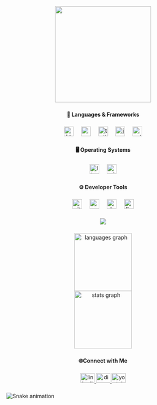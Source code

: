 <div align="center">
  <img height="250" src="https://ik.imagekit.io/iyf3aflzt/20250223_172434.png?updatedAt=1746169698173"  />
</div>

###

<h4 align="center">🚀 Languages & Frameworks</h4>

###

<div align="center">
  <img src="https://cdn.jsdelivr.net/gh/devicons/devicon/icons/html5/html5-original.svg" height="25" alt="html5 logo"  />
  <img width="12" />
  <img src="https://cdn.jsdelivr.net/gh/devicons/devicon/icons/css3/css3-original.svg" height="25" alt="css3 logo"  />
  <img width="12" />
  <img src="https://cdn.simpleicons.org/tailwindcss/06B6D4" height="25" alt="tailwindcss logo"  />
  <img width="12" />
  <img src="https://cdn.simpleicons.org/javascript/F7DF1E" height="25" alt="javascript logo"  />
  <img width="12" />
  <img src="https://cdn.jsdelivr.net/gh/devicons/devicon/icons/python/python-original.svg" height="25" alt="python logo"  />
</div>

###

<h4 align="center">🖥️ Operating Systems</h4>

###

<div align="center">
  <img src="https://cdn.jsdelivr.net/gh/devicons/devicon/icons/linux/linux-original.svg" height="25" alt="linux logo"  />
  <img width="12" />
  <img src="https://cdn.jsdelivr.net/gh/devicons/devicon/icons/windows8/windows8-original.svg" height="25" alt="windows8 logo"  />
</div>

###

<h4 align="center">⚙️ Developer Tools</h4>

###

<div align="center">
  <img src="https://cdn.simpleicons.org/git/F05032" height="25" alt="git logo"  />
  <img width="12" />
  <img src="https://cdn.simpleicons.org/android/3DDC84" height="25" alt="android logo"  />
  <img width="12" />
  <img src="https://cdn.jsdelivr.net/gh/devicons/devicon/icons/docker/docker-original.svg" height="25" alt="docker logo"  />
  <img width="12" />
  <img src="https://cdn.jsdelivr.net/gh/devicons/devicon/icons/figma/figma-original.svg" height="25" alt="figma logo"  />
</div>

###

<div align="center">
  <img src="https://visitor-badge.laobi.icu/badge?page_id=MuhammadIndar.MuhammadIndar&left_color=lightskyblue&right_color=lightgray"  />
</div>

###

<div align="center">
  <img src="https://github-readme-stats.vercel.app/api/top-langs?username=MuhammadIndar&locale=en&hide_title=false&layout=compact&card_width=320&langs_count=10&theme=discord_old_blurple&hide_border=true&order=2&custom_title=GitHub%20Activity%20Overview" height="150" alt="languages graph" /> <br>
  <img src="https://github-readme-stats.vercel.app/api?username=MuhammadIndar&hide_title=true&hide_rank=false&show_icons=true&include_all_commits=true&count_private=true&disable_animations=false&theme=discord_old_blurple&locale=en&hide_border=true&order=1" height="150" alt="stats graph"  />
</div>

###

<h4 align="center">🌐Connect with Me</h4>

###

<div align="center">
  <a href="https://www.linkedin.com/in/muhammadindar" target="_blank">
    <img src="https://raw.githubusercontent.com/maurodesouza/profile-readme-generator/master/src/assets/icons/social/linkedin/default.svg" width="37" height="25" alt="linkedin logo"  />
  </a>
  <a href="https://discord.gg/ScUfHzC4S8" target="_blank">
    <img src="https://raw.githubusercontent.com/maurodesouza/profile-readme-generator/master/src/assets/icons/social/discord/default.svg" width="37" height="25" alt="discord logo"  />
  </a>
  <a href="https://www.youtube.com/@yeirhz" target="_blank">
    <img src="https://raw.githubusercontent.com/maurodesouza/profile-readme-generator/master/src/assets/icons/social/youtube/default.svg" width="37" height="25" alt="youtube logo"  />
  </a>
</div>

###

<img src="https://raw.githubusercontent.com/MuhammadIndar/MuhammadIndar/output/snake.svg" alt="Snake animation" />

###
